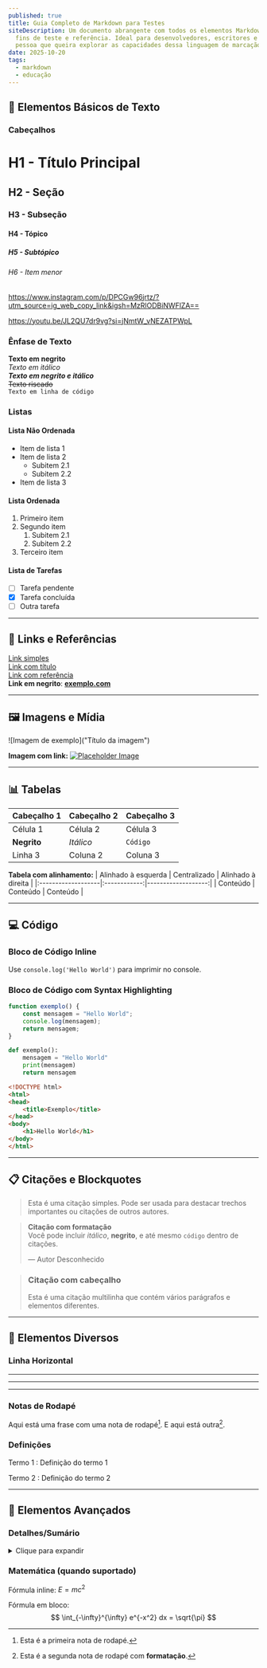 ```yaml
---
published: true
title: Guia Completo de Markdown para Testes
siteDescription: Um documento abrangente com todos os elementos Markdown para
  fins de teste e referência. Ideal para desenvolvedores, escritores e qualquer
  pessoa que queira explorar as capacidades dessa linguagem de marcação simples
date: 2025-10-20
tags:
  - markdown
  - educação
---
```

## 📝 Elementos Básicos de Texto

### Cabeçalhos
# H1 - Título Principal
## H2 - Seção
### H3 - Subseção
#### H4 - Tópico
##### H5 - Subtópico
###### H6 - Item menor

https://www.instagram.com/p/DPCGw96jrtz/?utm_source=ig_web_copy_link&igsh=MzRlODBiNWFlZA==

https://youtu.be/JL2QU7dr9vg?si=jNmtW_vNEZATPWpL

### Ênfase de Texto
**Texto em negrito**  
*Texto em itálico*  
***Texto em negrito e itálico***  
~~Texto riscado~~  
`Texto em linha de código`

### Listas
#### Lista Não Ordenada
- Item de lista 1
- Item de lista 2
  - Subitem 2.1
  - Subitem 2.2
- Item de lista 3

#### Lista Ordenada
1. Primeiro item
2. Segundo item
   1. Subitem 2.1
   2. Subitem 2.2
3. Terceiro item

#### Lista de Tarefas
- [ ] Tarefa pendente
- [x] Tarefa concluída
- [ ] Outra tarefa

---

## 🔗 Links e Referências

[Link simples](https://www.exemplo.com)  
[Link com título](https://www.exemplo.com "Título do Link")  
[Link com referência][1]  
**Link em negrito**: [**exemplo.com**](https://www.exemplo.com)

[1]: https://www.exemplo.com

---

## 🖼️ Imagens e Mídia

![Imagem de exemplo]("Título da imagem")

**Imagem com link:**
[![Placeholder Image]()](https://www.exemplo.com)

---

## 📊 Tabelas

| Cabeçalho 1 | Cabeçalho 2 | Cabeçalho 3 |
|-------------|-------------|-------------|
| Célula 1    | Célula 2    | Célula 3    |
| **Negrito** | *Itálico*   | `Código`    |
| Linha 3     | Coluna 2    | Coluna 3    |

**Tabela com alinhamento:**
| Alinhado à esquerda | Centralizado | Alinhado à direita |
|:-------------------|:------------:|-------------------:|
| Conteúdo           | Conteúdo     | Conteúdo           |

---

## 💻 Código

### Bloco de Código Inline
Use `console.log('Hello World')` para imprimir no console.

### Bloco de Código com Syntax Highlighting
```javascript
function exemplo() {
    const mensagem = "Hello World";
    console.log(mensagem);
    return mensagem;
}
```

```python
def exemplo():
    mensagem = "Hello World"
    print(mensagem)
    return mensagem
```

```html
<!DOCTYPE html>
<html>
<head>
    <title>Exemplo</title>
</head>
<body>
    <h1>Hello World</h1>
</body>
</html>
```

---

## 📋 Citações e Blockquotes

> Esta é uma citação simples. Pode ser usada para destacar trechos importantes ou citações de outros autores.

> **Citação com formatação**  
> Você pode incluir *itálico*, **negrito**, e até mesmo `código` dentro de citações.
>
> — Autor Desconhecido

> ### Citação com cabeçalho
> Esta é uma citação multilinha que contém vários parágrafos e elementos diferentes.

---

## 📐 Elementos Diversos

### Linha Horizontal
---
***
___

### Notas de Rodapé
Aqui está uma frase com uma nota de rodapé[^1]. E aqui está outra[^2].

[^1]: Esta é a primeira nota de rodapé.
[^2]: Esta é a segunda nota de rodapé com **formatação**.

### Definições
Termo 1
: Definição do termo 1

Termo 2
: Definição do termo 2

---

## 🎨 Elementos Avançados

### Detalhes/Sumário
<details>
<summary>Clique para expandir</summary>

Conteúdo oculto que aparece quando expandido. Pode conter:

- Listas
- **Texto formatado**
- `Código`

```javascript
console.log("Exemplo expandido");
```
</details>

### Matemática (quando suportado)
Fórmula inline: $E = mc^2$

Fórmula em bloco:
$$
\int_{-\infty}^{\infty} e^{-x^2} dx = \sqrt{\pi}
$$
